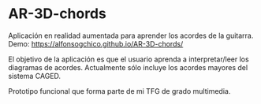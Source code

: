 # AR-3D-chords
Aplicación en realidad aumentada para aprender los acordes de la guitarra.
Demo: https://alfonsogchico.github.io/AR-3D-chords/

El objetivo de la aplicación es que el usuario aprenda a interpretar/leer los diagramas de acordes.
Actualmente sólo incluye los acordes mayores del sistema CAGED. 



Prototipo funcional que forma parte de mi TFG de grado multimedia.
